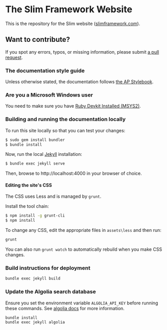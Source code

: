 # The Slim Framework Website

This is the repository for the Slim website ([slimframework.com][slimframework-url]).

## Want to contribute?

If you spot any errors, typos, or missing information, please submit [a pull request][pr-url].

### The documentation style guide

Unless otherwise stated, the documentation follows [the AP Stylebook][ap-stylebook-url].

### Are you a Microsoft Windows user

You need to make sure you have [Ruby Devkit Installed (MSYS2)](https://rubyinstaller.org/add-ons/devkit.html).

### Building and running the documentation locally

To run this site locally so that you can test your changes:

```bash
$ sudo gem install bundler
$ bundle install
```

Now, run the local [Jekyll][jekyll-url] installation:

```bash
$ bundle exec jekyll serve
```

Then, browse to http://localhost:4000 in your browser of choice.

#### Editing the site's CSS

The CSS uses Less and is managed by `grunt`.

Install the tool chain:

```bash
$ npm install -g grunt-cli
$ npm install
```

To change any CSS, edit the appropriate files in `assets\less` and then run:

```bash
grunt
```

You can also run `grunt watch` to automatically rebuild when you make CSS changes.

### Build instructions for deployment

```bash
bundle exec jekyll build
```

### Update the Algolia search database

Ensure you set the environment variable `ALGOLIA_API_KEY` before running these commands. 
See [algolia docs](https://community.algolia.com/jekyll-algolia/getting-started.html) for more information.

```bash
bundle install
bundle exec jekyll algolia
```

[ap-stylebook-url]: https://www.apstylebook.com
[jekyll-url]: https://jekyllrb.com
[pr-url]: https://github.com/slimphp/Slim-Website/compare
[slimframework-url]: https://slimframework.com